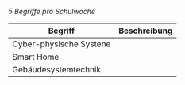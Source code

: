 
*5 Begriffe pro Schulwoche*

| Begriff                 | Beschreibung |
| ----------------------- | ------------ |
| Cyber-physische Systene |              |
| Smart Home              |              |
| Gebäudesystemtechnik    |              |
